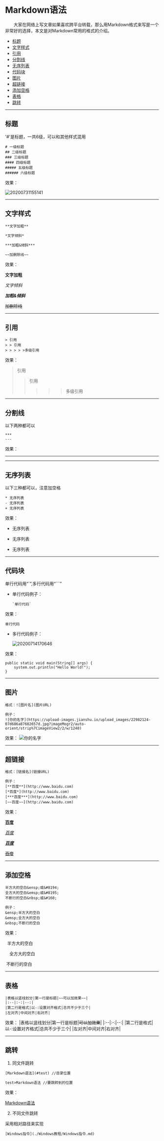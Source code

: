 

# Markdown语法

&emsp;&emsp;大家在网络上写文章如果喜欢跨平台转载，那么用Markdown格式来写是一个非常好的选择，本文是对Markdown常用的格式的介绍。

<!-- TOC -->

- [标题](#标题)
- [文字样式](#文字样式)
- [引用](#引用)
- [分割线](#分割线)
- [无序列表](#无序列表)
- [代码块](#代码块)
- [图片](#图片)
- [超链接](#超链接)
- [添加空格](#添加空格)
- [表格](#表格)
- [跳转](#跳转)

<!-- /TOC -->

---
## 标题

'#'是标题，一共6级，可以和其他样式混用

```
# 一级标题
## 二级标题
### 三级标题
#### 四级标题
##### 五级标题
###### 六级标题
```

效果：

![20200731155141](https://cdn.jsdelivr.net/gh/leiyu1997/ImageHostingService@master/resources/blogs/20200731155141.png)

---
 ## 文字样式

```
**文字加粗**

*文字倾斜*

***加粗&倾斜***

~~加删除线~~
```

效果：

**文字加粗**

*文字倾斜*

***加粗&倾斜***

~~加删除线~~

--- 
## 引用

```
> 引用
> > 引用
> > > > >多级引用
```

效果：

> 引用
> > 引用
> > > > >多级引用

---
## 分割线

以下两种都可以

```
***
---
```
效果：

***

---


## 无序列表

以下三种都可以，注意加空格

```
* 无序列表
- 无序列表
+ 无序列表
```

效果：

* 无序列表
- 无序列表
+ 无序列表

---
## 代码块

单行代码用“`”,多行代码用“```”

- 单行代码例子：

	```
	`单行代码`
	```
效果：

`单行代码`

- 多行代码例子：

	![20200714170646](https://cdn.jsdelivr.net/gh/leiyu1997/ImageHostingService@master/resources/blogs/20200714170646.png)

效果：

```
public static void main(String[] args) {
	system.out.println("Hello World!");
}
```

---
## 图片

```
格式：![图片名](图片URL)

例子：
![你的名字](https://upload-images.jianshu.io/upload_images/22982124-07d686a87602657d.jpg?imageMogr2/auto-orient/strip%7CimageView2/2/w/1240)
```
效果：
![你的名字](https://upload-images.jianshu.io/upload_images/22982124-07d686a87602657d.jpg?imageMogr2/auto-orient/strip%7CimageView2/2/w/1240)

---
## 超链接

```
格式：[链接名](链接URL)

例子：
[**百度**](http://www.baidu.com)
[*百度*](http://www.baidu.com)
[***百度***](http://www.baidu.com)
[~~百度~~](http://www.baidu.com)
```

效果：

[**百度**](http://www.baidu.com)

[*百度*](http://www.baidu.com)

[***百度***](http://www.baidu.com)

[~~百度~~](http://www.baidu.com)

---
## 添加空格

```
半方大的空白&ensp;或&#8194;
全方大的空白&emsp;或&#8195;
不断行的空白&nbsp;或&#160;

例子：
&ensp;半方大的空白
&emsp;全方大的空白
&nbsp;不断行的空白
```
效果：

&ensp;半方大的空白

&emsp;全方大的空白

&nbsp;不断行的空白

---
## 表格

```
|表格以竖线划分|第一行是标题|~~可以加效果~~|
|:--|:-:|--:|
|第二行是格式|以-:设置对齐格式|总共不少于三个|
|左对齐|中间对齐|右对齐|
```
效果：
|表格以竖线划分|第一行是标题|~~可以加效果~~|
|:--|:-:|--:|
|第二行是格式|以-:设置对齐格式|总共不少于三个|
|左对齐|中间对齐|右对齐|


---
## 跳转

1. 同文件跳转

```
[Markdown语法](#test) //目录位置

test>Markdown语法 //要跳转到的位置
```
效果：

[Markdown语法](#Markdown语法)

2. 不同文件跳转

采用相对路径来实现

```
[Windows指令](./Windows教程/Windows指令.md)
```


